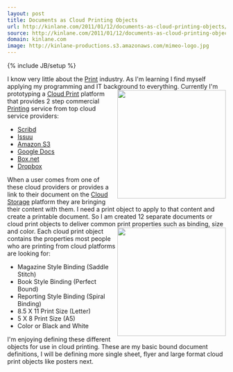 ```yaml
---
layout: post
title: Documents as Cloud Printing Objects
url: http://kinlane.com/2011/01/12/documents-as-cloud-printing-objects/
source: http://kinlane.com/2011/01/12/documents-as-cloud-printing-objects/
domain: kinlane.com
image: http://kinlane-productions.s3.amazonaws.com/mimeo-logo.jpg
---
```

{% include JB/setup %}

<p>
     I know very little about the <a href="http://www.kinlane.com/category/publishing/">Print</a> industry. As I'm learning I find myself applying my programming and IT background to everything. <img class="c1" src="http://kinlane-productions.s3.amazonaws.com/mimeo-logo.jpg" alt="" width="250" align="right" /> Currently I'm prototyping a <a href="http://www.kinlane.com/category/cloud-computing/cloud-print/">Cloud Print</a> platform that provides 2 step commercial <a href="http://www.kinlane.com/category/publishing/">Printing</a> service from top cloud service providers:
</p>
<ul class="mainlist">
     <li>
          <a href="http://www.scribd.com/">Scribd</a>
     </li>
     <li>
          <a href="http://issuu.com/">Issuu</a>
     </li>
     <li>
          <a href="http://www.kinlane.com/category/amazon/amazon-s3/">Amazon S3</a>
     </li>
     <li>
          <a href="http://www.kinlane.com/category/google/google-docs/">Google Docs</a>
     </li>
     <li>
          <a href="http://www.box.net">Box.net</a>
     </li>
     <li>
          <a href="http://www.dropbox.com/">Dropbox</a>
     </li>
</ul>
<p>
     When a user comes from one of these cloud providers or provides a link to their document on the <a href="http://www.kinlane.com/category/cloud-computing/cloud-storage/">Cloud Storage</a> platform they are bringing their content with them. I need a print object to apply to that content and create a printable document. So I am created 12 separate documents or cloud print objects to deliver common print properties such as binding, size and color. <img class="c1" src="http://kinlane-productions.s3.amazonaws.com/mimeo/book-open-pages.jpg" alt="" width="250" align="right" /> Each cloud print object contains the properties most people who are printing from cloud platforms are looking for:
</p>
<ul class="mainlist">
     <li>Magazine Style Binding (Saddle Stitch)
     </li>
     <li>Book Style Binding (Perfect Bound)
     </li>
     <li>Reporting Style Binding (Spiral Binding)
     </li>
     <li>8.5 X 11 Print Size (Letter)
     </li>
     <li>5 X 8 Print Size (A5)
     </li>
     <li>Color or Black and White
     </li>
</ul>
<p>
     I'm enjoying defining these different objects for use in cloud printing. These are my basic bound document definitions, I will be defining more single sheet, flyer and large format cloud print objects like posters next.
</p>
